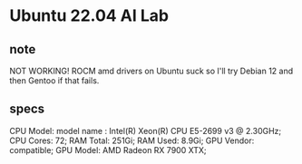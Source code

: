 # Ubuntu 22.04 AI Lab

## note

NOT WORKING! ROCM amd drivers on Ubuntu suck so I'll try Debian 12 and then Gentoo if that fails.

## specs

CPU Model: model name   : Intel(R) Xeon(R) CPU E5-2699 v3 @ 2.30GHz; CPU Cores: 72; RAM Total: 251Gi; RAM Used: 8.9Gi; GPU Vendor: compatible; GPU Model: AMD Radeon RX 7900 XTX;
